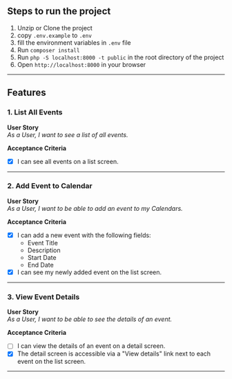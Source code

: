 ## Steps to run the project
1. Unzip or Clone the project
2. copy `.env.example` to `.env`
3. fill the environment variables in `.env` file
4. Run `composer install`
5. Run `php -S localhost:8000 -t public` in the root directory of the project
6. Open `http://localhost:8000` in your browser

---

## Features

### 1. List All Events
**User Story**  
_As a User, I want to see a list of all events._

**Acceptance Criteria**
- [x] I can see all events on a list screen.

---

### 2. Add Event to Calendar
**User Story**  
_As a User, I want to be able to add an event to my Calendars._

**Acceptance Criteria**
- [x] I can add a new event with the following fields:
    - Event Title
    - Description
    - Start Date
    - End Date
- [x] I can see my newly added event on the list screen.

---

### 3. View Event Details
**User Story**  
_As a User, I want to be able to see the details of an event._

**Acceptance Criteria**
- [ ] I can view the details of an event on a detail screen.
- [x] The detail screen is accessible via a "View details" link next to each event on the list screen.

---
